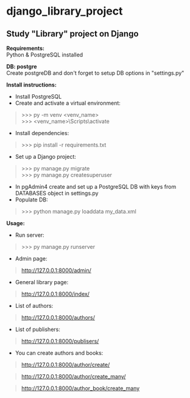 # django_library_project  

## Study "Library" project on Django  

**Requirements:**  
Python & PostgreSQL installed  

**DB: postgre**  
Create postgreDB and don't forget to setup DB options in "settings.py"

**Install instructions:**  
- Install PostgreSQL  
- Create and activate a virtual environment:  
> \>>> py -m venv <venv_name>  
> \>>> <venv_name>\Scripts\activate  
- Install dependencies:  
> \>>> pip install -r requirements.txt  
- Set up a Django project:  
> \>>> py manage.py migrate  
> \>>> py manage.py createsuperuser  
- In pgAdmin4 create and set up a PostgreSQL DB with keys from DATABASES object in settings.py
- Populate DB:  
> \>>> python manage.py loaddata my_data.xml  

**Usage:**  
- Run server:  
> \>>> py manage.py runserver  

- Admin page:  
> http://127.0.0.1:8000/admin/  

- General library page:  
> http://127.0.0.1:8000/index/  

- List of authors:  
> http://127.0.0.1:8000/authors/  

- List of publishers:  
> http://127.0.0.1:8000/publisers/

- You can create authors and books:  
> http://127.0.0.1:8000/author/create/  

> http://127.0.0.1:8000/author/create_many/  

> http://127.0.0.1:8000/author_book/create_many  
